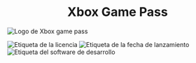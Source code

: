 <h1 align="center"> Xbox Game Pass</h1>

![Logo de Xbox game pass](https://github.com/user-attachments/assets/e43c132f-5fc5-462d-afe1-b8ad02f5b9c1)

![Etiqueta de la licencia](https://img.shields.io/badge/Microsoft-green?style=flat&label=Licencia)
![Etiqueta de la fecha de lanzamiento](https://img.shields.io/badge/2017-green?style=flat&label=release_date)
![Etiqueta del software de desarrollo](https://img.shields.io/badge/15-orange?style=flat&label=Java)


